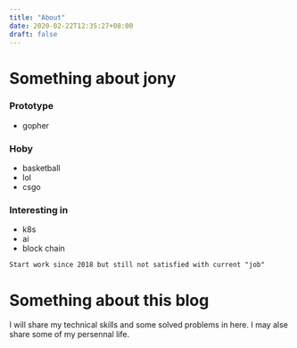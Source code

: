 ```yaml
---
title: "About"
date: 2020-02-22T12:35:27+08:00
draft: false
---
```


# Something about jony

### Prototype
* gopher

### Hoby
* basketball
* lol
* csgo

### Interesting in
* k8s
* ai
* block chain

`Start work since 2018 but still not satisfied with current "job"`

# Something about this blog

I will share my technical skills and some solved problems in here.
I may alse share some of my persennal life.
